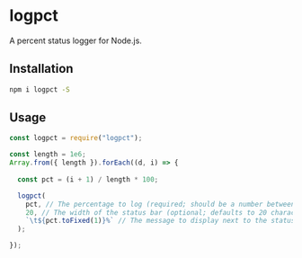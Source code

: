 # logpct
A percent status logger for Node.js.

## Installation
```bash
npm i logpct -S
```

## Usage
```js
const logpct = require("logpct");

const length = 1e6;
Array.from({ length }).forEach((d, i) => {
  
  const pct = (i + 1) / length * 100;

  logpct(
    pct, // The percentage to log (required; should be a number between 0 and 100)
    20, // The width of the status bar (optional; defaults to 20 characters)
    `\t${pct.toFixed(1)}%` // The message to display next to the status bar (optional; defaults to what you see here)
  );

});
```